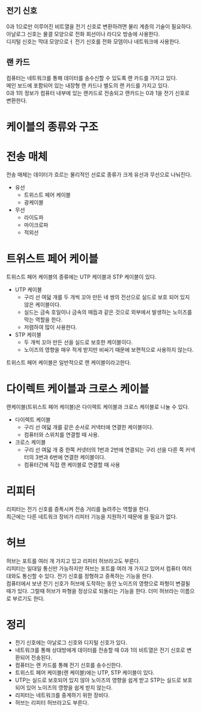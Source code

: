 
## 전기 신호
0과 1으로만 이루어진 비트열을 전기 신호로 변환하려면 물리 계층의 기술이 필요하다.  
아날로그 신호는 물결 모양으로 전화 회선이나 라디오 방송에 사용한다.  
디지털 신호는 막대 모양으로ㅓ 전기 신호를 전화 모뎀이나 네트워크에 사용한다.

## 랜 카드
컴퓨터는 네트워크를 통해 데이터를 송수신할 수 있도록 랜 카드를 가지고 있다.  
메인 보드에 포함되어 있는 내장형 랜 카드나 별도의 랜 카드를 가지고 있다.  
0과 1의 정보가 컴퓨터 내부에 있는 랜카드로 전송되고 랜카드는 0과 1을 전기 신호로 변환한다.  

# 케이블의 종류와 구조
# 전송 매체
전송 매체는 데이터가 흐르는 물리적인 선로로 종류가 크게 유선과 무선으로 나눠진다.
- 유선
  - 트위스트 페어 케이블
  - 광케이블
- 무선
  - 라이도파
  - 마이크로파
  - 적외선

# 트위스트 페어 케이블
트위스트 페어 케이블의 종류에는 UTP 케이블과 STP 케이블이 있다.
- UTP 케이블
  - 구리 선 여덟 개를 두 개씩 꼬아 만든 네 쌍의 전선으로 실드로 보호 되어 있지 않은 케이블이다.
  - 실드는 금속 호일이나 금속의 매듭과 같은 것으로 외부에서 발생하는 노이즈를 막는 역할을 한다.
  - 저렴하여 많이 사용한다.
- STP 케이블
  - 두 개씩 꼬아 만든 선을 실드로 보호한 케이블이다.
  - 노이즈의 영향을 매우 적게 받지만 비싸기 때문에 보편적으로 사용하지 않는다.

트위스트 페어 케이블은 일반적으로 랜 케이블이라고한다.

# 다이렉트 케이블과 크로스 케이블
랜케이블(트위스트 페어 케이블)은 다이렉트 케이블과 크로스 케이블로 나눌 수 있다.
- 다이렉트 케이블
  - 구리 선 여덟 개를 같은 순서로 커넥터에 연결한 케이블이다.
  - 컴퓨터와 스위치를 연결할 때 사용.
- 크로스 케이블
  - 구리 선 여덟 개 중 한쪽 커넷터의 1번과 2번에 연결되는 구리 선을 다른 쪽 커넥터의 3번과 6번에 연결한 케이블이다.
  - 컴퓨터간에 직접 랜 케이블로 연결할 때 사용

# 리피터
리피터는 전기 신호를 증폭시켜 전송 거리를 늘려주는 역할을 한다.  
최근에는 다른 네트워크 장비가 리피터 기능을 지원하기 때문에 쓸 필요가 없다.

# 허브
허브는 포트를 여러 개 가지고 있고 리피터 허브라고도 부른다.  
리피터는 일대일 통신만 가능하지만 허브는 포트를 여러 개 가지고 있어서 컴퓨터 여러 대와도 통신할 수 있다.
전기 신호를 정형하고 증폭하는 기능을 한다.  
컴퓨터에서 보낸 전기 신호가 허브에 도착하는 동안 노이즈의 영향으로 파형이 변결될 때가 있다. 그럴때 허브가 파형을 정상으로 되돌리는 기능을 한다.
더미 허브라는 이름으로 부르기도 한다.

# 정리
- 전기 신호에는 아날로그 신호와 디지털 신호가 있다.
- 네트워크를 통해 상대방에게 데이터를 전송할 때 0과 1의 비트열은 전기 신호로 변환되어 전송된다.
- 컴퓨터는 랜 카드를 통해 전기 신호를 송수신한다.
- 트위스트 페어 케이블(랜 케이블)에는 UTP, STP 케이블이 있다.
- UTP는 실드로 보호되어 있지 않아 노이즈의 영향을 쉽게 받고 STP는 실드로 보호되어 있어 노이즈의 영향을 쉽게 받지 않는다.
- 리피터는 네트워크를 중계하기 위한 장비다.
- 허브는 리피터 허브라고도 부른다.
